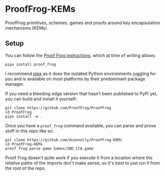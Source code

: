 # ProofFrog-KEMs

ProofFrog primitives, schemes, games and proofs around key encapsulation mechanisms (KEMs).

## Setup

You can follow the [Proof Frog instructions](https://prooffrog.github.io/#installation), which at
time of writing allows:

```
pipx install proof_frog

```

I recommend [pipx](https://pipx.pypa.io/stable/) as it does the isolated Python environments
juggling for you and is available on most platforms by their predominant package manager.

If you need a bleeding edge version that hasn't been published to PyPi yet, you can build and
install it yourself:

```
git clone https://github.com/ProofFrog/ProofFrog
cd ProofFrog
pipx install -e .
```

Once you have a `proof_frog` command available, you can parse and prove stuff in this repo like so:

```
git clone https://github.com/dconnolly/ProofFrog-KEMs
cd ProofFrog-KEMs
proof_frog parse game Games/IND_CCA.game
```

Proof Frog doesn't quite work if you execute it from a location where the relative paths of the
imports don't make sense, so it's best to just run it from the root of the repo.


